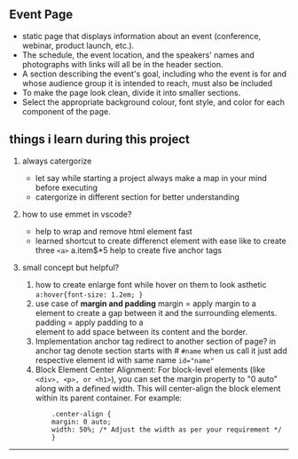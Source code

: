 ## Event Page 
- static page that displays information about an event (conference, webinar, product launch, etc.).
-  The schedule, the event location, and the speakers' names and photographs with links will all be in the header section.
-  A section describing the event's goal, including who the event is for and whose audience group it is intended to reach, must also be included
-  To make the page look clean, divide it into smaller sections.
-  Select the appropriate background colour, font style, and color for each component of the page.

## things i learn during this project

1. always catergorize 
    - let say while starting a project always make a map in your mind before executing
    - catergorize in different section for better understanding

2. how to use emmet in vscode?
    - help to wrap and remove html element fast 
    - learned shortcut to create differenct element with ease like to create three `<a>` a.item$*5 help to create five anchor tags
  
3. small concept but helpful?
   1. how to create enlarge font while hover on them to look asthetic  `a:hover{font-size: 1.2em; }`
   2. use case of **margin and padding** 
        margin = apply margin to a <div> element to create a gap between it and the surrounding elements.
        padding =  apply padding to a <div> element to add space between its content and the border.
   3. Implementation anchor tag redirect to another section of page? in anchor tag denote section starts with # `#name` when us call it just add respective element id with same name `id="name"`
   4. Block Element Center Alignment:
        For block-level elements (like `<div>, <p>, or <h1>`), you can set the margin property to "0 auto" along with a defined width. This will center-align the block element within its parent container. For example:
        ```
            .center-align {
            margin: 0 auto;
            width: 50%; /* Adjust the width as per your requirement */
            }
        ```

---